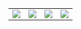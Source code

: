 <table>
  <tbody>
    <tr>
      <td><img src="https://www.freeimg.cn/i/2024/01/23/65af738dec580.png"></td>
      <td><img src="https://www.freeimg.cn/i/2024/01/23/65af738dd0922.png"></td>
      <td><img src="https://www.freeimg.cn/i/2024/01/23/65af738d90c24.png"></td>
      <td><img src="https://www.freeimg.cn/i/2024/01/23/65af738d4fa7e.png"></td>
    </tr>
  </tbody>
</table>
